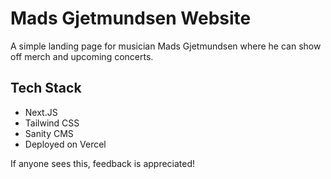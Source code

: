 # Mads Gjetmundsen Website
A simple landing page for musician Mads Gjetmundsen where he can show off merch and upcoming concerts. 

## Tech Stack
- Next.JS
- Tailwind CSS
- Sanity CMS
- Deployed on Vercel

If anyone sees this, feedback is appreciated!
